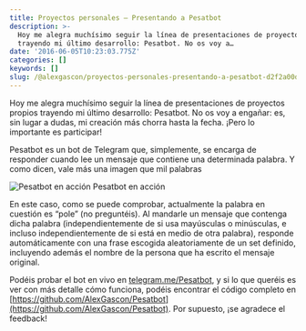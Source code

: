 ```yaml
---
title: Proyectos personales — Presentando a Pesatbot
description: >-
  Hoy me alegra muchísimo seguir la línea de presentaciones de proyectos propios
  trayendo mi último desarrollo: Pesatbot. No os voy a…
date: '2016-06-05T10:23:03.775Z'
categories: []
keywords: []
slug: /@alexgascon/proyectos-personales-presentando-a-pesatbot-d2f2a00de728
---
```


Hoy me alegra muchísimo seguir la línea de presentaciones de proyectos propios trayendo mi último desarrollo: Pesatbot. No os voy a engañar: es, sin lugar a dudas, mi creación más chorra hasta la fecha. ¡Pero lo importante es participar!

Pesatbot es un bot de Telegram que, simplemente, se encarga de responder cuando lee un mensaje que contiene una determinada palabra. Y como dicen, vale más una imagen que mil palabras

![Pesatbot en acción](https://cdn-images-1.medium.com/max/800/1*Pv0LGXm31ohL2RznnDsgSw.jpeg)
Pesatbot en acción

En este caso, como se puede comprobar, actualmente la palabra en cuestión es “pole” (no preguntéis). Al mandarle un mensaje que contenga dicha palabra (independientemente de si usa mayúsculas o minúsculas, e incluso independientemente de si está en medio de otra palabra), responde automáticamente con una frase escogida aleatoriamente de un set definido, incluyendo además el nombre de la persona que ha escrito el mensaje original.

Podéis probar el bot en vivo en [telegram.me/Pesatbot](http://telegram.me/Pesatbot), y si lo que queréis es ver con más detalle cómo funciona, podéis encontrar el código completo en [https://github.com/AlexGascon/Pesatbot](https://github.com/AlexGascon/Pesatbot). Por supuesto, ¡se agradece el feedback!